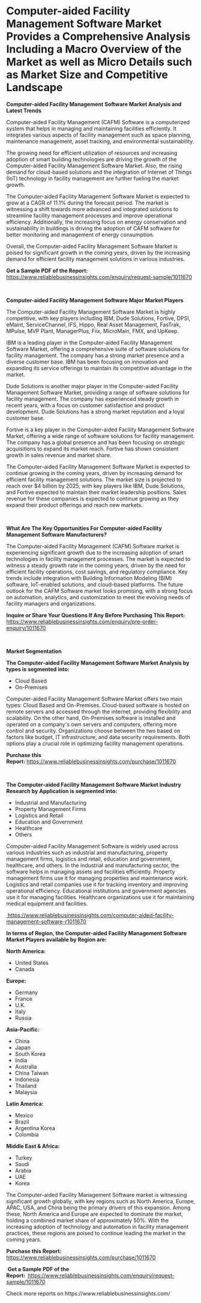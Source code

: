 <p><h1>Computer-aided Facility Management Software Market Provides a Comprehensive Analysis Including a Macro Overview of the Market as well as Micro Details such as Market Size and Competitive Landscape</h1></p><p><strong>Computer-aided Facility Management Software Market Analysis and Latest Trends</strong></p>
<p><p>Computer-aided Facility Management (CAFM) Software is a computerized system that helps in managing and maintaining facilities efficiently. It integrates various aspects of facility management such as space planning, maintenance management, asset tracking, and environmental sustainability.</p><p>The growing need for efficient utilization of resources and increasing adoption of smart building technologies are driving the growth of the Computer-aided Facility Management Software Market. Also, the rising demand for cloud-based solutions and the integration of Internet of Things (IoT) technology in facility management are further fueling the market growth.</p><p>The Computer-aided Facility Management Software Market is expected to grow at a CAGR of 11.1% during the forecast period. The market is witnessing a shift towards more advanced and integrated solutions to streamline facility management processes and improve operational efficiency. Additionally, the increasing focus on energy conservation and sustainability in buildings is driving the adoption of CAFM software for better monitoring and management of energy consumption.</p><p>Overall, the Computer-aided Facility Management Software Market is poised for significant growth in the coming years, driven by the increasing demand for efficient facility management solutions in various industries.</p></p>
<p><strong>Get a Sample PDF of the Report:&nbsp;</strong> <a href="https://www.reliablebusinessinsights.com/enquiry/request-sample/1011670">https://www.reliablebusinessinsights.com/enquiry/request-sample/1011670</a></p>
<p>&nbsp;</p>
<p><strong>Computer-aided Facility Management Software Major Market Players</strong></p>
<p><p>The Computer-aided Facility Management Software Market is highly competitive, with key players including IBM, Dude Solutions, Fortive, DPSI, eMaint, ServiceChannel, IFS, Hippo, Real Asset Management, FasTrak, MPulse, MVP Plant, ManagerPlus, Fiix, MicroMain, FMX, and UpKeep.</p><p>IBM is a leading player in the Computer-aided Facility Management Software Market, offering a comprehensive suite of software solutions for facility management. The company has a strong market presence and a diverse customer base. IBM has been focusing on innovation and expanding its service offerings to maintain its competitive advantage in the market.</p><p>Dude Solutions is another major player in the Computer-aided Facility Management Software Market, providing a range of software solutions for facility management. The company has experienced steady growth in recent years, with a focus on customer satisfaction and product development. Dude Solutions has a strong market reputation and a loyal customer base.</p><p>Fortive is a key player in the Computer-aided Facility Management Software Market, offering a wide range of software solutions for facility management. The company has a global presence and has been focusing on strategic acquisitions to expand its market reach. Fortive has shown consistent growth in sales revenue and market share.</p><p>The Computer-aided Facility Management Software Market is expected to continue growing in the coming years, driven by increasing demand for efficient facility management solutions. The market size is projected to reach over $4 billion by 2025, with key players like IBM, Dude Solutions, and Fortive expected to maintain their market leadership positions. Sales revenue for these companies is expected to continue growing as they expand their product offerings and reach new markets.</p></p>
<p>&nbsp;</p>
<p><strong>What Are The Key Opportunities For Computer-aided Facility Management Software Manufacturers?</strong></p>
<p><p>The Computer-aided Facility Management (CAFM) Software market is experiencing significant growth due to the increasing adoption of smart technologies in facility management processes. The market is expected to witness a steady growth rate in the coming years, driven by the need for efficient facility operations, cost savings, and regulatory compliance. Key trends include integration with Building Information Modeling (BIM) software, IoT-enabled solutions, and cloud-based platforms. The future outlook for the CAFM Software market looks promising, with a strong focus on automation, analytics, and customization to meet the evolving needs of facility managers and organizations.</p></p>
<p><strong>Inquire or Share Your Questions If Any Before Purchasing This Report:</strong> <a href="https://www.reliablebusinessinsights.com/enquiry/pre-order-enquiry/1011670">https://www.reliablebusinessinsights.com/enquiry/pre-order-enquiry/1011670</a></p>
<p>&nbsp;</p>
<p><strong>Market Segmentation</strong></p>
<p><strong>The Computer-aided Facility Management Software Market Analysis by types is segmented into:</strong></p>
<p><ul><li>Cloud Based</li><li>On-Premises</li></ul></p>
<p><p>Computer-aided Facility Management Software Market offers two main types: Cloud Based and On-Premises. Cloud-based software is hosted on remote servers and accessed through the internet, providing flexibility and scalability. On the other hand, On-Premises software is installed and operated on a company's own servers and computers, offering more control and security. Organizations choose between the two based on factors like budget, IT infrastructure, and data security requirements. Both options play a crucial role in optimizing facility management operations.</p></p>
<p><strong>Purchase this Report:&nbsp;</strong><a href="https://www.reliablebusinessinsights.com/purchase/1011670">https://www.reliablebusinessinsights.com/purchase/1011670</a></p>
<p>&nbsp;</p>
<p><strong>The Computer-aided Facility Management Software Market Industry Research by Application is segmented into:</strong></p>
<p><ul><li>Industrial and Manufacturing</li><li>Property Management Firms</li><li>Logistics and Retail</li><li>Education and Government</li><li>Healthcare</li><li>Others</li></ul></p>
<p><p>Computer-aided Facility Management Software is widely used across various industries such as industrial and manufacturing, property management firms, logistics and retail, education and government, healthcare, and others. In the industrial and manufacturing sector, the software helps in managing assets and facilities efficiently. Property management firms use it for managing properties and maintenance work. Logistics and retail companies use it for tracking inventory and improving operational efficiency. Educational institutions and government agencies use it for managing facilities. Healthcare organizations use it for maintaining medical equipment and facilities.</p></p>
<p><a href="https://www.reliablebusinessinsights.com/computer-aided-facility-management-software-r1011670">&nbsp;https://www.reliablebusinessinsights.com/computer-aided-facility-management-software-r1011670</a></p>
<p><strong>In terms of Region, the Computer-aided Facility Management Software Market Players available by Region are:</strong></p>
<p>
    <p> <strong> North America: </strong>
        <ul>
            <li>United States</li>
            <li>Canada</li>
        </ul>
        </p> 
    <p> <strong> Europe: </strong>
        <ul>
            <li>Germany</li>
            <li>France</li>
            <li>U.K.</li>
            <li>Italy</li>
            <li>Russia</li>
        </ul>
        </p> 
    <p> <strong> Asia-Pacific: </strong>
        <ul>
            <li>China</li>
            <li>Japan</li>
            <li>South Korea</li>
            <li>India</li>
            <li>Australia</li>
            <li>China Taiwan</li>
            <li>Indonesia</li>
            <li>Thailand</li>
            <li>Malaysia</li>
        </ul>
        </p> 
    <p> <strong> Latin America: </strong>
        <ul>
            <li>Mexico</li>
            <li>Brazil</li>
            <li>Argentina Korea</li>
            <li>Colombia</li>
        </ul>
        </p> 
    <p> <strong> Middle East & Africa: </strong>
        <ul>
            <li>Turkey</li>
            <li>Saudi</li>
            <li>Arabia</li>
            <li>UAE</li>
            <li>Korea</li>
        </ul>
    </p>
    </p>
<p><p>The Computer-aided Facility Management Software market is witnessing significant growth globally, with key regions such as North America, Europe, APAC, USA, and China being the primary drivers of this expansion. Among these, North America and Europe are expected to dominate the market, holding a combined market share of approximately 50%. With the increasing adoption of technology and automation in facility management practices, these regions are poised to continue leading the market in the coming years.</p></p>
<p><strong>Purchase this Report: </strong><a href="https://www.reliablebusinessinsights.com/purchase/1011670">https://www.reliablebusinessinsights.com/purchase/1011670</a></p>
<p>&nbsp;<strong>Get a Sample PDF of the Report:&nbsp;&nbsp;</strong><a href="https://www.reliablebusinessinsights.com/enquiry/request-sample/1011670">https://www.reliablebusinessinsights.com/enquiry/request-sample/1011670</a></p>
<p><strong></strong></p>
<p>Check more reports on https://www.reliablebusinessinsights.com/</p>